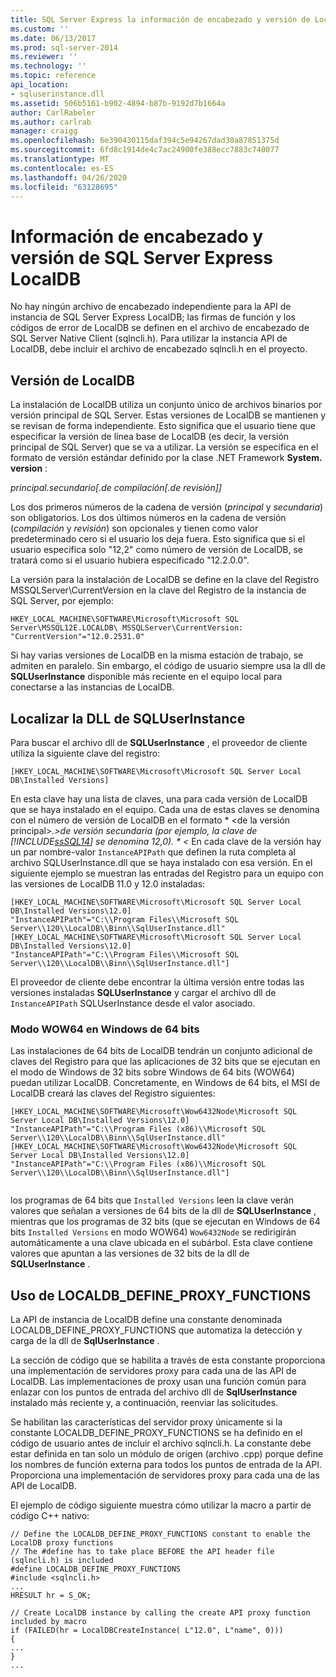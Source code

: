 ```yaml
---
title: SQL Server Express la información de encabezado y versión de LocalDB | Microsoft Docs
ms.custom: ''
ms.date: 06/13/2017
ms.prod: sql-server-2014
ms.reviewer: ''
ms.technology: ''
ms.topic: reference
api_location:
- sqluserinstance.dll
ms.assetid: 506b5161-b902-4894-b87b-9192d7b1664a
author: CarlRabeler
ms.author: carlrab
manager: craigg
ms.openlocfilehash: 6e390430115daf394c5e94267dad30a87851375d
ms.sourcegitcommit: 6fd8c1914de4c7ac24900fe388ecc7883c740077
ms.translationtype: MT
ms.contentlocale: es-ES
ms.lasthandoff: 04/26/2020
ms.locfileid: "63128695"
---
```

# <a name="sql-server-express-localdb-header-and-version-information"></a>Información de encabezado y versión de SQL Server Express LocalDB
  No hay ningún archivo de encabezado independiente para la API de instancia de SQL Server Express LocalDB; las firmas de función y los códigos de error de LocalDB se definen en el archivo de encabezado de SQL Server Native Client (sqlncli.h). Para utilizar la instancia API de LocalDB, debe incluir el archivo de encabezado sqlncli.h en el proyecto.  
  
## <a name="localdb-versioning"></a>Versión de LocalDB  
 La instalación de LocalDB utiliza un conjunto único de archivos binarios por versión principal de SQL Server. Estas versiones de LocalDB se mantienen y se revisan de forma independiente. Esto significa que el usuario tiene que especificar la versión de línea base de LocalDB (es decir, la versión principal de SQL Server) que se va a utilizar. La versión se especifica en el formato de versión estándar definido por la clase .NET Framework **System. version** :  
  
 *principal.secundario[.de compilación[.de revisión]]*  
  
 Los dos primeros números de la cadena de versión (*principal* y *secundaria*) son obligatorios. Los dos últimos números en la cadena de versión (*compilación* y *revisión*) son opcionales y tienen como valor predeterminado cero si el usuario los deja fuera. Esto significa que si el usuario especifica solo "12,2" como número de versión de LocalDB, se tratará como si el usuario hubiera especificado "12.2.0.0".  
  
 La versión para la instalación de LocalDB se define en la clave del Registro MSSQLServer\CurrentVersion en la clave del Registro de la instancia de SQL Server, por ejemplo:  
  
```  
HKEY_LOCAL_MACHINE\SOFTWARE\Microsoft\Microsoft SQL Server\MSSQL12E.LOCALDB\ MSSQLServer\CurrentVersion: "CurrentVersion"="12.0.2531.0"  
```  
  
 Si hay varias versiones de LocalDB en la misma estación de trabajo, se admiten en paralelo. Sin embargo, el código de usuario siempre usa la dll de **SQLUserInstance** disponible más reciente en el equipo local para conectarse a las instancias de LocalDB.  
  
## <a name="locating-the-sqluserinstance-dll"></a>Localizar la DLL de SQLUserInstance  
 Para buscar el archivo dll de **SQLUserInstance** , el proveedor de cliente utiliza la siguiente clave del registro:  
  
```  
[HKEY_LOCAL_MACHINE\SOFTWARE\Microsoft\Microsoft SQL Server Local DB\Installed Versions]  
```  
  
 En esta clave hay una lista de claves, una para cada versión de LocalDB que se haya instalado en el equipo. Cada una de estas claves se denomina con el número de versión de LocalDB en el formato * \<de la versión principal>*.>de versión secundaria (por ejemplo, la clave de [!INCLUDE[ssSQL14](../../includes/sssql14-md.md)] se denomina 12,0). * \<* En cada clave de la versión hay un par nombre-valor `InstanceAPIPath` que definen la ruta completa al archivo SQLUserInstance.dll que se haya instalado con esa versión. En el siguiente ejemplo se muestran las entradas del Registro para un equipo con las versiones de LocalDB 11.0 y 12.0 instaladas:  
  
```  
[HKEY_LOCAL_MACHINE\SOFTWARE\Microsoft\Microsoft SQL Server Local DB\Installed Versions\12.0]  
"InstanceAPIPath"="C:\\Program Files\\Microsoft SQL Server\\120\\LocalDB\\Binn\\SqlUserInstance.dll"  
[HKEY_LOCAL_MACHINE\SOFTWARE\Microsoft\Microsoft SQL Server Local DB\Installed Versions\12.0]  
"InstanceAPIPath"="C:\\Program Files\\Microsoft SQL Server\\120\\LocalDB\\Binn\\SqlUserInstance.dll"]  
```  
  
 El proveedor de cliente debe encontrar la última versión entre todas las versiones instaladas **SQLUserInstance** y cargar el archivo dll de `InstanceAPIPath` SQLUserInstance desde el valor asociado.  
  
### <a name="wow64-mode-on-64-bit-windows"></a>Modo WOW64 en Windows de 64 bits  
 Las instalaciones de 64 bits de LocalDB tendrán un conjunto adicional de claves del Registro para que las aplicaciones de 32 bits que se ejecutan en el modo de Windows de 32 bits sobre Windows de 64 bits (WOW64) puedan utilizar LocalDB. Concretamente, en Windows de 64 bits, el MSI de LocalDB creará las claves del Registro siguientes:  
  
```  
[HKEY_LOCAL_MACHINE\SOFTWARE\Microsoft\Wow6432Node\Microsoft SQL Server Local DB\Installed Versions\12.0]  
"InstanceAPIPath"="C:\\Program Files (x86)\\Microsoft SQL Server\\120\\LocalDB\\Binn\\SqlUserInstance.dll"  
[HKEY_LOCAL_MACHINE\SOFTWARE\Microsoft\Wow6432Node\Microsoft SQL Server Local DB\Installed Versions\12.0]  
"InstanceAPIPath"="C:\\Program Files (x86)\\Microsoft SQL Server\\120\\LocalDB\\Binn\\SqlUserInstance.dll"]  
  
```  
  
 los programas de 64 bits que `Installed Versions` leen la clave verán valores que señalan a versiones de 64 bits de la dll de **SQLUserInstance** , mientras que los programas de 32 bits (que se ejecutan en Windows de 64 bits `Installed Versions` en modo WOW64) `Wow6432Node` se redirigirán automáticamente a una clave ubicada en el subárbol. Esta clave contiene valores que apuntan a las versiones de 32 bits de la dll de **SQLUserInstance** .  
  
## <a name="using-localdb_define_proxy_functions"></a>Uso de LOCALDB_DEFINE_PROXY_FUNCTIONS  
 La API de instancia de LocalDB define una constante denominada LOCALDB_DEFINE_PROXY_FUNCTIONS que automatiza la detección y carga de la dll de **SqlUserInstance** .  
  
 La sección de código que se habilita a través de esta constante proporciona una implementación de servidores proxy para cada una de las API de LocalDB. Las implementaciones de proxy usan una función común para enlazar con los puntos de entrada del archivo dll de **SqlUserInstance** instalado más reciente y, a continuación, reenviar las solicitudes.  
  
 Se habilitan las características del servidor proxy únicamente si la constante LOCALDB_DEFINE_PROXY_FUNCTIONS se ha definido en el código de usuario antes de incluir el archivo sqlncli.h. La constante debe estar definida en tan solo un módulo de origen (archivo .cpp) porque define los nombres de función externa para todos los puntos de entrada de la API. Proporciona una implementación de servidores proxy para cada una de las API de LocalDB.  
  
 El ejemplo de código siguiente muestra cómo utilizar la macro a partir de código C++ nativo:  
  
```  
// Define the LOCALDB_DEFINE_PROXY_FUNCTIONS constant to enable the LocalDB proxy functions   
// The #define has to take place BEFORE the API header file (sqlncli.h) is included  
#define LOCALDB_DEFINE_PROXY_FUNCTIONS  
#include <sqlncli.h>  
...  
HRESULT hr = S_OK;  
  
// Create LocalDB instance by calling the create API proxy function included by macro  
if (FAILED(hr = LocalDBCreateInstance( L"12.0", L"name", 0)))  
{  
...  
}  
...  
  
```  
  
  

